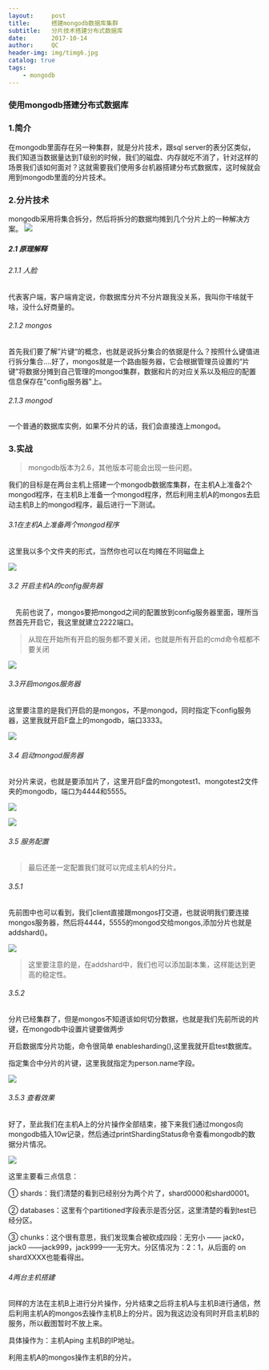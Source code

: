 ```yaml
---
layout:     post
title:      搭建mongodb数据库集群
subtitle:   分片技术搭建分布式数据库
date:       2017-10-14
author:     QC
header-img: img/timg6.jpg
catalog: true
tags:
    - mongodb
---
```

### 使用mongodb搭建分布式数据库

### 1.简介

在mongodb里面存在另一种集群，就是分片技术，跟sql server的表分区类似，我们知道当数据量达到T级别的时候，我们的磁盘、内存就吃不消了，针对这样的场景我们该如何面对？这就需要我们使用多台机器搭建分布式数据库，这时候就会用到mongodb里面的分片技术。

### 2.分片技术

mongodb采用将集合拆分，然后将拆分的数据均摊到几个分片上的一种解决方案。
![](https://raw.githubusercontent.com/Los-GTI/Los-GTI.github.io/master/img/分片技术.png)

##### 2.1 原理解释

###### 2.1.1 人脸

代表客户端，客户端肯定说，你数据库分片不分片跟我没关系，我叫你干啥就干啥，没什么好商量的。

###### 2.1.2 mongos

首先我们要了解”片键“的概念，也就是说拆分集合的依据是什么？按照什么键值进行拆分集合....好了，mongos就是一个路由服务器，它会根据管理员设置的“片键”将数据分摊到自己管理的mongod集群，数据和片的对应关系以及相应的配置信息保存在"config服务器"上。

###### 2.1.3 mongod

一个普通的数据库实例，如果不分片的话，我们会直接连上mongod。

### 3.实战

> mongodb版本为2.6，其他版本可能会出现一些问题。

我们的目标是在两台主机上搭建一个mongodb数据库集群，在主机A上准备2个mongod程序，在主机B上准备一个mongod程序，然后利用主机A的mongos去启动主机B上的mongod程序，最后进行一下测试。

###### 3.1在主机A上准备两个mongod程序

这里我以多个文件夹的形式，当然你也可以在均摊在不同磁盘上

![](https://raw.githubusercontent.com/Los-GTI/Los-GTI.github.io/master/img/分片.png)



###### 3.2 开启主机A的config服务器

　先前也说了，mongos要把mongod之间的配置放到config服务器里面，理所当然首先开启它，我这里就建立2222端口。

> 从现在开始所有开启的服务都不要关闭，也就是所有开启的cmd命令框都不要关闭

![](https://raw.githubusercontent.com/Los-GTI/Los-GTI.github.io/master/img/开启config服务.png)



###### 3.3开启mongos服务器

这里要注意的是我们开启的是mongos，不是mongod，同时指定下config服务器，这里我就开启F盘上的mongodb，端口3333。

![](https://raw.githubusercontent.com/Los-GTI/Los-GTI.github.io/master/img/开启mongos.png)

###### 3.4 启动mongod服务器

对分片来说，也就是要添加片了，这里开启F盘的mongotest1、mongotest2文件夹的mongodb，端口为4444和5555。

![](https://raw.githubusercontent.com/Los-GTI/Los-GTI.github.io/master/img/mongotest1开启.png)

![](https://raw.githubusercontent.com/Los-GTI/Los-GTI.github.io/master/img/开启mongotest2.png)

###### 3.5 服务配置

> 最后还差一定配置我们就可以完成主机A的分片。

###### 3.5.1 

 先前图中也可以看到，我们client直接跟mongos打交道，也就说明我们要连接mongos服务器，然后将4444，5555的mongod交给mongos,添加分片也就是addshard()。

![](https://raw.githubusercontent.com/Los-GTI/Los-GTI.github.io/master/img/addshard.png)

> 这里要注意的是，在addshard中，我们也可以添加副本集，这样能达到更高的稳定性。

###### 3.5.2

分片已经集群了，但是mongos不知道该如何切分数据，也就是我们先前所说的片键，在mongodb中设置片键要做两步

开启数据库分片功能，命令很简单 enablesharding(),这里我就开启test数据库。

指定集合中分片的片键，这里我就指定为person.name字段。

![](https://raw.githubusercontent.com/Los-GTI/Los-GTI.github.io/master/img/片键.png)

###### 3.5.3 查看效果

好了，至此我们在主机A上的分片操作全部结束，接下来我们通过mongos向mongodb插入10w记录，然后通过printShardingStatus命令查看mongodb的数据分片情况。

![](https://raw.githubusercontent.com/Los-GTI/Los-GTI.github.io/master/img/查看效果.png)

 这里主要看三点信息：

 ① shards：我们清楚的看到已经别分为两个片了，shard0000和shard0001。

 ② databases：这里有个partitioned字段表示是否分区，这里清楚的看到test已经分区。

③ chunks：这个很有意思，我们发现集合被砍成四段：无穷小 —— jack0，jack0 ——jack999，jack999——无穷大。分区情况为：2：1，从后面的 on shardXXXX也能看得出。

###### 4两台主机搭建

同样的方法在主机B上进行分片操作，分片结束之后将主机A与主机B进行通信，然后利用主机A的mongos去操作主机B上的分片。因为我这边没有同时开启主机B的服务，所以截图暂时不放上来。

具体操作为：主机Aping 主机B的IP地址。

利用主机A的mongos操作主机B的分片。

